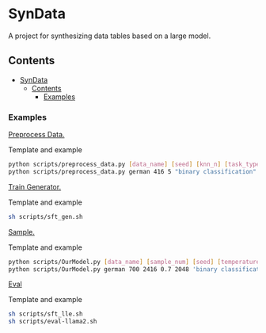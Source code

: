 # SynData

A project for synthesizing data tables based on a large model.

## Contents

- [SynData](#syndata)
  - [Contents](#contents)
    - [Examples](#examples)


### Examples

<u>Preprocess Data.</u>

Template and example

```bash
python scripts/preprocess_data.py [data_name] [seed] [knn_n] [task_type] [des] [re_format] [sample_num]
python scripts/preprocess_data.py german 416 5 "binary classification" "user credit scores" dict 700
```

<u>Train Generator.</u>

Template and example

```bash
sh scripts/sft_gen.sh
```

<u>Sample.</u>

Template and example

```bash
python scripts/OurModel.py [data_name] [sample_num] [seed] [temperature] [max_length] [task_type]
python scripts/OurModel.py german 700 2416 0.7 2048 'binary classification'
```

<u>Eval</u>

Template and example

```bash
sh scripts/sft_lle.sh
sh scripts/eval-llama2.sh
```
